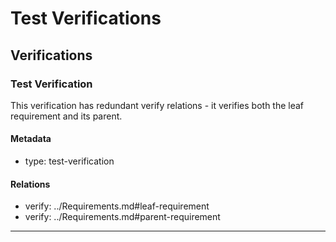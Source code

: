 # Test Verifications

## Verifications
### Test Verification

This verification has redundant verify relations - it verifies both the leaf requirement and its parent.

#### Metadata
  * type: test-verification

#### Relations
  * verify: ../Requirements.md#leaf-requirement
  * verify: ../Requirements.md#parent-requirement

---
